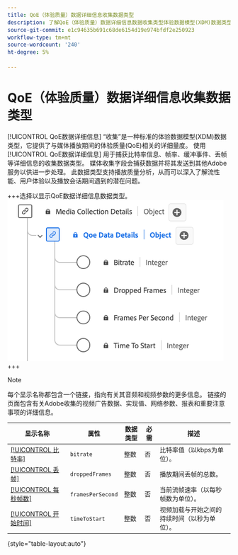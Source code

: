 ```yaml
---
title: QoE（体验质量）数据详细信息收集数据类型
description: 了解QoE（体验质量）数据详细信息数据收集类型体验数据模型(XDM)数据类型。
source-git-commit: e1c94635b691c68de6154d19e974bfdf2e250923
workflow-type: tm+mt
source-wordcount: '240'
ht-degree: 5%

---
```


# QoE（体验质量）数据详细信息收集数据类型

[!UICONTROL QoE数据详细信息] “收集”是一种标准的体验数据模型(XDM)数据类型，它提供了与媒体播放期间的体验质量(QoE)相关的详细量度。 使用 [!UICONTROL QoE数据详细信息] 用于捕获比特率信息、帧率、缓冲事件、丢帧等详细信息的收集数据类型。 媒体收集字段会捕获数据并将其发送到其他Adobe服务以供进一步处理。 此数据类型支持播放质量分析，从而可以深入了解流性能、用户体验以及播放会话期间遇到的潜在问题。

+++选择以显示QoE数据详细信息数据类型。
![QoE（体验质量）数据详细信息收集数据类型的图表。](../images/data-types/qoe-data-details-collection.png)
+++

>[!NOTE]
>
>每个显示名称都包含一个链接，指向有关其音频和视频参数的更多信息。 链接的页面包含有关Adobe收集的视频广告数据、实现值、网络参数、报表和重要注意事项的详细信息。

| 显示名称 | 属性 | 数据类型 | 必需 | 描述 |
|-------------------------------------------------------------------------------------------------------------------------------------------------------------------|--------------------------|-----------|-----------|---------------------------------------------------------------------------------------|
| [[!UICONTROL 比特率]](https://experienceleague.adobe.com/docs/media-analytics/using/implementation/variables/quality-parameters.html#average-bitrate) | `bitrate` | 整数 | 否 | 比特率值（以kbps为单位）。 |
| [[!UICONTROL 丢帧]](https://experienceleague.adobe.com/docs/media-analytics/using/implementation/variables/quality-parameters.html#dropped-frames) | `droppedFrames` | 整数 | 否 | 播放期间丢帧的总数。 |
| [[!UICONTROL 每秒帧数]](https://experienceleague.adobe.com/docs/media-analytics/using/implementation/variables/quality-parameters.html#frames-per-second) | `framesPerSecond` | 整数 | 否 | 当前流帧速率（以每秒帧数为单位）。 |
| [[!UICONTROL 开始时间]](https://experienceleague.adobe.com/docs/media-analytics/using/implementation/variables/quality-parameters.html#time-to-start-1) | `timeToStart` | 整数 | 否 | 视频加载与开始之间的持续时间（以秒为单位）。 |

{style="table-layout:auto"}
